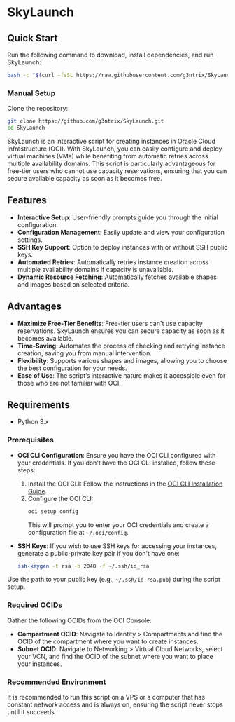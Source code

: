 # SkyLaunch

## Quick Start

Run the following command to download, install dependencies, and run SkyLaunch:
```bash
bash -c "$(curl -fsSL https://raw.githubusercontent.com/g3ntrix/SkyLaunch/main/setup.sh)"
```
### Manual Setup

Clone the repository:

```bash
git clone https://github.com/g3ntrix/SkyLaunch.git
cd SkyLaunch
```

SkyLaunch is an interactive script for creating instances in Oracle Cloud Infrastructure (OCI). With SkyLaunch, you can easily configure and deploy virtual machines (VMs) while benefiting from automatic retries across multiple availability domains. This script is particularly advantageous for free-tier users who cannot use capacity reservations, ensuring that you can secure available capacity as soon as it becomes free.

## Features

- **Interactive Setup**: User-friendly prompts guide you through the initial configuration.
- **Configuration Management**: Easily update and view your configuration settings.
- **SSH Key Support**: Option to deploy instances with or without SSH public keys.
- **Automated Retries**: Automatically retries instance creation across multiple availability domains if capacity is unavailable.
- **Dynamic Resource Fetching**: Automatically fetches available shapes and images based on selected criteria.

## Advantages

- **Maximize Free-Tier Benefits**: Free-tier users can't use capacity reservations. SkyLaunch ensures you can secure capacity as soon as it becomes available.
- **Time-Saving**: Automates the process of checking and retrying instance creation, saving you from manual intervention.
- **Flexibility**: Supports various shapes and images, allowing you to choose the best configuration for your needs.
- **Ease of Use**: The script’s interactive nature makes it accessible even for those who are not familiar with OCI.

## Requirements

- Python 3.x

### Prerequisites

- **OCI CLI Configuration**: Ensure you have the OCI CLI configured with your credentials. If you don't have the OCI CLI installed, follow these steps:
  1. Install the OCI CLI: Follow the instructions in the [OCI CLI Installation Guide](https://docs.oracle.com/en-us/iaas/Content/API/SDKDocs/cliinstall.htm).
  2. Configure the OCI CLI:
     ```bash
     oci setup config
     ```
     This will prompt you to enter your OCI credentials and create a configuration file at `~/.oci/config`.

- **SSH Keys**: If you wish to use SSH keys for accessing your instances, generate a public-private key pair if you don't have one:
  ```bash
  ssh-keygen -t rsa -b 2048 -f ~/.ssh/id_rsa
  ```

Use the path to your public key (e.g., `~/.ssh/id_rsa.pub`) during the script setup.

### Required OCIDs

Gather the following OCIDs from the OCI Console:

- **Compartment OCID**: Navigate to Identity > Compartments and find the OCID of the compartment where you want to create instances.
- **Subnet OCID**: Navigate to Networking > Virtual Cloud Networks, select your VCN, and find the OCID of the subnet where you want to place your instances.

### Recommended Environment

It is recommended to run this script on a VPS or a computer that has constant network access and is always on, ensuring the script never stops until it succeeds.
